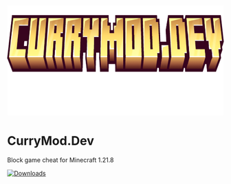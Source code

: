 <img src="https://raw.githubusercontent.com/Logging4J/CurryMod/refs/heads/main/src/main/resources/assets/currymod/textures/gui/title.png" alt="CurryMod" width="1024" height="256">

# CurryMod.Dev

Block game cheat for Minecraft 1.21.8

[![Downloads](https://img.shields.io/github/downloads/Logging4J/Currymod/total)](https://github.com/Logging4J/CurryMod/releases/)
